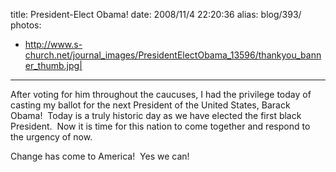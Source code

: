 title: President-Elect Obama!
date: 2008/11/4 22:20:36
alias: blog/393/
photos:
- http://www.s-church.net/journal_images/PresidentElectObama_13596/thankyou_banner_thumb.jpg|
---
After voting for him throughout the caucuses, I had the privilege today of casting my ballot for the next President of the United States, Barack Obama!  Today is a truly historic day as we have elected the first black President.  Now it is time for this nation to come together and respond to the urgency of now. 

Change has come to America!  Yes we can!